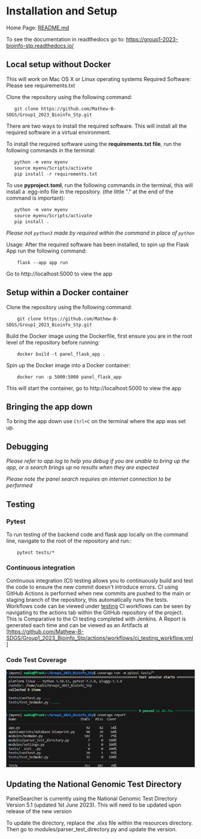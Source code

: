 # Installation and Setup

Home Page: [README.md](/README.md)

To see the documentation in readthedocs go to: https://group1-2023-bioinfo-stp.readthedocs.io/

## Local setup without Docker

This will work on Mac OS X or Linux operating systems
Required Software: Please see requirements.txt

Clone the repository using the following command:

```
   git clone https://github.com/Mathew-B-SDGS/Group1_2023_Bioinfo_Stp.git
```

There are two ways to install the required software. This will install all the required software in a virtual environment.

To install the required software using the **requirements.txt file**, run the following commands in the terminal:

```
   python -m venv myenv
   source myenv/Scripts/activate
   pip install -r requirements.txt
```

To use **pyproject.toml**, run the following commands in the terminal, this will install a .egg-info file in the repository. (the little "." at the end of the command is important):

```
   python -m venv myenv
   source myenv/Scripts/activate
   pip install .
```

*Please not ```python3``` made by required within the command in place of ```python```*

Usage: After the required software has been installed, to spin up the Flask App run the following command:

  ```
      flask --app app run
  ```

Go to http://localhost:5000 to view the app


## Setup within a Docker container


Clone the repository using the following command:

```
    git clone https://github.com/Mathew-B-SDGS/Group1_2023_Bioinfo_Stp.git
```

Build the Docker image using the Dockerfile, first ensure you are in the root level of the repository before running:

```
    docker build -t panel_flask_app .
```

Spin up the Docker image into a Docker container:

```
    docker run -p 5000:5000 panel_flask_app
```

This will start the container, go to http://localhost:5000 to view the app

## Bringing the app down

To bring the app down use ```Ctrl+C``` on the terminal where the app was set up.

## Debugging

*Please refer to app.log to help you debug if you are unable to bring up the app, or a search brings up no results when they are expected*

*Please note the panel search requires an internet connection to be performed*

## Testing 
### Pytest

To run testing of the backend code and flask app locally on the command line, navigate to the root of the repository and run::

```
    pytest tests/*
```

### Continuous integration

Continuous integration (CI) testing allows you to continuously build and test the code to ensure the new commit doesn't introduce errors. 
CI using GitHub Actions is performed when new commits are pushed to the main or staging branch of the repository, 
this automatically runs the tests. Workflows code can be viewed under [testing](./.github/workflows/ci_testing_workflow.yml) CI workflows can be seen by navigating to the actions tab within the GitHub repository of the project. This is Comparative to the CI testing completed with Jenkins. A Report is generated each time and can be viewed as an Artifacts at [https://github.com/Mathew-B-SDGS/Group1_2023_Bioinfo_Stp/actions/workflows/ci_testing_workflow.yml]

### Code Test Coverage

![Coverage report](/resources/test_code_coverage.PNG)

## Updating the National Genomic Test Directory

PanelSearcher is currently using the National Genomic Test Directory Version 5.1 (updated 1st June 2023). This will need to be updated upon release of the new version

To update the directory, replace the .xlxs file within the resources directory.
Then go to modules/parser_test_directory.py and update the version.


